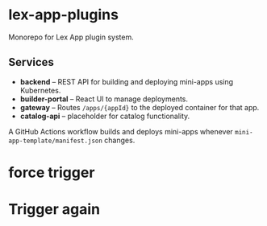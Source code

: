 # lex-app-plugins

Monorepo for Lex App plugin system.

## Services

- **backend** – REST API for building and deploying mini-apps using Kubernetes.
- **builder-portal** – React UI to manage deployments.
- **gateway** – Routes `/apps/{appId}` to the deployed container for that app.
- **catalog-api** – placeholder for catalog functionality.

A GitHub Actions workflow builds and deploys mini-apps whenever `mini-app-template/manifest.json` changes.
# force trigger
# Trigger again
